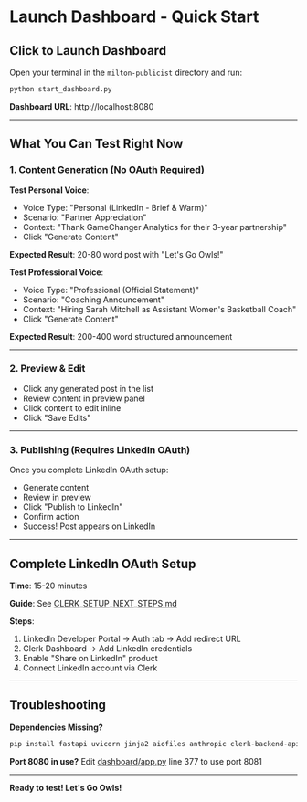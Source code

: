 # Launch Dashboard - Quick Start

## Click to Launch Dashboard

Open your terminal in the `milton-publicist` directory and run:

```bash
python start_dashboard.py
```

**Dashboard URL**: http://localhost:8080

---

## What You Can Test Right Now

### 1. Content Generation (No OAuth Required)

**Test Personal Voice**:
- Voice Type: "Personal (LinkedIn - Brief & Warm)"
- Scenario: "Partner Appreciation"
- Context: "Thank GameChanger Analytics for their 3-year partnership"
- Click "Generate Content"

**Expected Result**: 20-80 word post with "Let's Go Owls!"

**Test Professional Voice**:
- Voice Type: "Professional (Official Statement)"
- Scenario: "Coaching Announcement"
- Context: "Hiring Sarah Mitchell as Assistant Women's Basketball Coach"
- Click "Generate Content"

**Expected Result**: 200-400 word structured announcement

---

### 2. Preview & Edit

- Click any generated post in the list
- Review content in preview panel
- Click content to edit inline
- Click "Save Edits"

---

### 3. Publishing (Requires LinkedIn OAuth)

Once you complete LinkedIn OAuth setup:
- Generate content
- Review in preview
- Click "Publish to LinkedIn"
- Confirm action
- Success! Post appears on LinkedIn

---

## Complete LinkedIn OAuth Setup

**Time**: 15-20 minutes

**Guide**: See [CLERK_SETUP_NEXT_STEPS.md](CLERK_SETUP_NEXT_STEPS.md)

**Steps**:
1. LinkedIn Developer Portal → Auth tab → Add redirect URL
2. Clerk Dashboard → Add LinkedIn credentials
3. Enable "Share on LinkedIn" product
4. Connect LinkedIn account via Clerk

---

## Troubleshooting

**Dependencies Missing?**
```bash
pip install fastapi uvicorn jinja2 aiofiles anthropic clerk-backend-api aiohttp python-dotenv
```

**Port 8080 in use?**
Edit [dashboard/app.py](dashboard/app.py) line 377 to use port 8081

---

**Ready to test! Let's Go Owls!**
